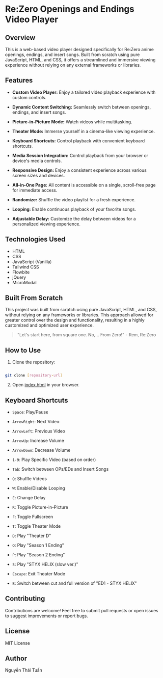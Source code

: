 
# Re:Zero Openings and Endings Video Player

  

## Overview

  

This is a web-based video player designed specifically for Re:Zero anime openings, endings, and insert songs. Built from scratch using pure JavaScript, HTML, and CSS, it offers a streamlined and immersive viewing experience without relying on any external frameworks or libraries.

  

## Features

  

-  **Custom Video Player:** Enjoy a tailored video playback experience with custom controls.

-  **Dynamic Content Switching:** Seamlessly switch between openings, endings, and insert songs.

-  **Picture-in-Picture Mode:** Watch videos while multitasking.

-  **Theater Mode:** Immerse yourself in a cinema-like viewing experience.

-  **Keyboard Shortcuts:** Control playback with convenient keyboard shortcuts.

-  **Media Session Integration:** Control playback from your browser or device's media controls.

-  **Responsive Design:** Enjoy a consistent experience across various screen sizes and devices.

-  **All-in-One Page:** All content is accessible on a single, scroll-free page for immediate access.

-  **Randomize:** Shuffle the video playlist for a fresh experience.

-  **Looping:** Enable continuous playback of your favorite songs.

-  **Adjustable Delay:** Customize the delay between videos for a personalized viewing experience.

  

## Technologies Used

- HTML
- CSS
- JavaScript (Vanilla)
- Tailwind CSS
- Flowbite
- jQuery
- MicroModal
   

## Built From Scratch

  

This project was built from scratch using pure JavaScript, HTML, and CSS, without relying on any frameworks or libraries. This approach allowed for greater control over the design and functionality, resulting in a highly customized and optimized user experience.

  

> "Let's start here, from square one. No,... From Zero!" - Rem, Re:Zero

  

## How to Use

  

1. Clone the repository:

  

```bash

git clone [repository-url]

```

  

2. Open [index.html](http://_vscodecontentref_/0) in your browser.

  

## Keyboard Shortcuts

  

-  `Space`: Play/Pause

-  `ArrowRight`: Next Video

-  `ArrowLeft`: Previous Video

-   `ArrowUp`: Increase Volume

-  `ArrowDown`: Decrease Volume


-  `1-9`: Play Specific Video (based on order)

-  `Tab`: Switch between OPs/EDs and Insert Songs

-  `Q`: Shuffle Videos

-  `W`: Enable/Disable Looping

-  `E`: Change Delay

-  `R`: Toggle Picture-in-Picture

-  `F`: Toggle Fullscreen

-  `T`: Toggle Theater Mode

-  `D`: Play "Theater D"

-  `O`: Play "Season 1 Ending"

-  `P`: Play "Season 2 Ending"

-  `S`: Play "STYX HELIX (slow ver.)"

-  `Escape`: Exit Theater Mode

-  `B`: Switch between cut and full version of "ED1 - STYX HELIX"

  

## Contributing

  

Contributions are welcome! Feel free to submit pull requests or open issues to suggest improvements or report bugs.

  

## License

  
MIT License

  

## Author

  

Nguyễn Thái Tuấn